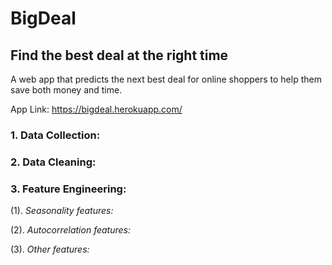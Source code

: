 # BigDeal
## Find the best deal at the right time
A web app that predicts the next best deal for online shoppers to help them save both money and time.

App Link: https://bigdeal.herokuapp.com/
### 1. Data Collection:

### 2. Data Cleaning:

### 3. Feature Engineering:
(1). *Seasonality features:*

(2). *Autocorrelation features:*

(3). *Other features:*

